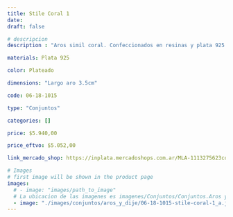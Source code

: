 ```yaml
---
title: Stile Coral 1
date: 
draft: false

# descripcion
description : "Aros simil coral. Confeccionados en resinas y plata 925."

materials: Plata 925

color: Plateado

dimensions: "Largo aro 3.5cm"

code: 06-18-1015

type: "Conjuntos"

categories: []

price: $5.940,00

price_eftvo: $5.052,00

link_mercado_shop: https://inplata.mercadoshops.com.ar/MLA-1113275623conjuntos-aros-y-dije-stile-coral-1-_JM

# Images
# first image will be shown in the product page
images:
  # - image: "images/path_to_image"
  # La ubicacion de las imagenes es imagenes/Conjuntos/Conjuntos.Aros y Dije/06-18-1015-stile-coral-1
  - image: "./images/conjuntos/aros_y_dije/06-18-1015-stile-coral-1_a.jpg"
---
```

